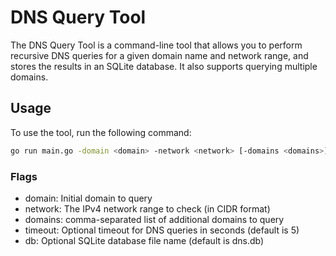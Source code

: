 # DNS Query Tool

The DNS Query Tool is a command-line tool that allows you to perform recursive DNS queries for a given domain name and network range, and stores the results in an SQLite database. It also supports querying multiple domains.

## Usage

To use the tool, run the following command:

```bash
go run main.go -domain <domain> -network <network> [-domains <domains>] [-timeout <timeout>] [-db <dbfile>]
```

### Flags

- domain: Initial domain to query
- network: The IPv4 network range to check (in CIDR format)
- domains: comma-separated list of additional domains to query
- timeout: Optional timeout for DNS queries in seconds (default is 5)
- db: Optional SQLite database file name (default is dns.db)
